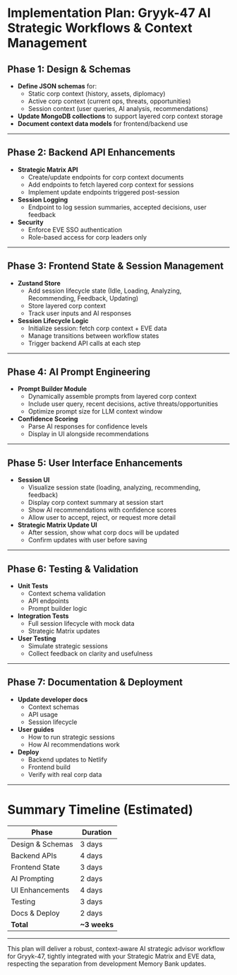 # Implementation Plan: Gryyk-47 AI Strategic Workflows & Context Management

## Phase 1: Design & Schemas

- **Define JSON schemas** for:
  - Static corp context (history, assets, diplomacy)
  - Active corp context (current ops, threats, opportunities)
  - Session context (user queries, AI analysis, recommendations)
- **Update MongoDB collections** to support layered corp context storage
- **Document context data models** for frontend/backend use

---

## Phase 2: Backend API Enhancements

- **Strategic Matrix API**
  - Create/update endpoints for corp context documents
  - Add endpoints to fetch layered corp context for sessions
  - Implement update endpoints triggered post-session
- **Session Logging**
  - Endpoint to log session summaries, accepted decisions, user feedback
- **Security**
  - Enforce EVE SSO authentication
  - Role-based access for corp leaders only

---

## Phase 3: Frontend State & Session Management

- **Zustand Store**
  - Add session lifecycle state (Idle, Loading, Analyzing, Recommending, Feedback, Updating)
  - Store layered corp context
  - Track user inputs and AI responses
- **Session Lifecycle Logic**
  - Initialize session: fetch corp context + EVE data
  - Manage transitions between workflow states
  - Trigger backend API calls at each step

---

## Phase 4: AI Prompt Engineering

- **Prompt Builder Module**
  - Dynamically assemble prompts from layered corp context
  - Include user query, recent decisions, active threats/opportunities
  - Optimize prompt size for LLM context window
- **Confidence Scoring**
  - Parse AI responses for confidence levels
  - Display in UI alongside recommendations

---

## Phase 5: User Interface Enhancements

- **Session UI**
  - Visualize session state (loading, analyzing, recommending, feedback)
  - Display corp context summary at session start
  - Show AI recommendations with confidence scores
  - Allow user to accept, reject, or request more detail
- **Strategic Matrix Update UI**
  - After session, show what corp docs will be updated
  - Confirm updates with user before saving

---

## Phase 6: Testing & Validation

- **Unit Tests**
  - Context schema validation
  - API endpoints
  - Prompt builder logic
- **Integration Tests**
  - Full session lifecycle with mock data
  - Strategic Matrix updates
- **User Testing**
  - Simulate strategic sessions
  - Collect feedback on clarity and usefulness

---

## Phase 7: Documentation & Deployment

- **Update developer docs**
  - Context schemas
  - API usage
  - Session lifecycle
- **User guides**
  - How to run strategic sessions
  - How AI recommendations work
- **Deploy**
  - Backend updates to Netlify
  - Frontend build
  - Verify with real corp data

---

# Summary Timeline (Estimated)

| Phase | Duration |
|--------|----------|
| Design & Schemas | 3 days |
| Backend APIs     | 4 days |
| Frontend State   | 3 days |
| AI Prompting     | 2 days |
| UI Enhancements  | 4 days |
| Testing          | 3 days |
| Docs & Deploy    | 2 days |
| **Total**        | **~3 weeks** |

---

This plan will deliver a robust, context-aware AI strategic advisor workflow for Gryyk-47, tightly integrated with your Strategic Matrix and EVE data, respecting the separation from development Memory Bank updates.